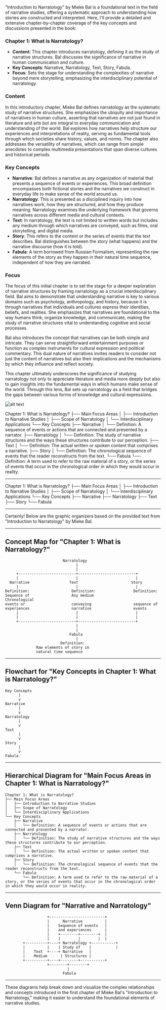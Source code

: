 
"Introduction to Narratology" by Mieke Bal is a foundational text in the field of narrative studies, offering a systematic approach to understanding how stories are constructed and interpreted. Here, I'll provide a detailed and extensive chapter-by-chapter coverage of the key concepts and discussions presented in the book:

### Chapter 1: What is Narratology?
- **Content**: This chapter introduces narratology, defining it as the study of narrative structures. Bal discusses the significance of narrative in human communication and culture.
- **Key Concepts**: Narrative, Narratology, Text, Story, Fabula.
- **Focus**: Sets the stage for understanding the complexities of narrative beyond mere storytelling, emphasizing the interdisciplinary potential of narratology.



### Content
In this introductory chapter, Mieke Bal defines narratology as the systematic study of narrative structures. She emphasizes the ubiquity and importance of narratives in human culture, asserting that narratives are not just found in literature and arts but are integral to everyday communication and understanding of the world. Bal explores how narratives help structure our experiences and interpretations of reality, serving as fundamental tools through which societies share history, values, and norms. The chapter also addresses the versatility of narratives, which can range from simple anecdotes to complex multimedia presentations that span diverse cultures and historical periods.

### Key Concepts
- **Narrative**: Bal defines a narrative as any organization of material that presents a sequence of events or experiences. This broad definition encompasses both fictional stories and the narratives we construct in everyday life to make sense of the world around us.
- **Narratology**: This is presented as a disciplined inquiry into how narratives work, how they are structured, and how they produce meaning. Narratology examines the underlying framework that governs narratives across different media and cultural contexts.
- **Text**: In narratology, the text is not limited to written words but includes any medium through which narratives are conveyed, such as films, oral storytelling, and digital media.
- **Story**: This refers to the content or the series of events that the text describes. Bal distinguishes between the story (what happens) and the narrative discourse (how it is told).
- **Fabula**: A term borrowed from Russian Formalism, representing the raw elements of the story as they happen in their natural time sequence, independent of how they are narrated.

### Focus
The focus of this initial chapter is to set the stage for a deeper exploration of narrative structures by framing narratology as a crucial interdisciplinary field. Bal aims to demonstrate that understanding narrative is key to various domains such as psychology, anthropology, and history, because it is through narratives that individuals and cultures express their identities, beliefs, and realities. She emphasizes that narratives are foundational to the way humans think, organize knowledge, and communicate, making the study of narrative structures vital to understanding cognitive and social processes.

Bal also introduces the concept that narratives can be both simple and intricate. They can serve straightforward entertainment purposes or function as complex instruments for cultural expression and political commentary. This dual nature of narratives invites readers to consider not just the content of narratives but also their implications and the mechanisms by which they influence and reflect society.

This chapter ultimately underscores the significance of studying narratology not only to appreciate literature and media more deeply but also to gain insights into the fundamental ways in which humans make sense of the world. Through this lens, Bal sets up narratology as a field that bridges the gaps between various forms of knowledge and cultural expressions.


![alt text](image.png)


Chapter 1: What is Narratology?
├── Main Focus Areas
│   ├── Introduction to Narrative Studies
│   ├── Scope of Narratology
│   └── Interdisciplinary Applications
└── Key Concepts
    ├── Narrative
    │   └── Definition: A sequence of events or actions that are connected and presented by a narrator.
    ├── Narratology
    │   └── Definition: The study of narrative structures and the ways these structures contribute to our perception.
    ├── Text
    │   └── Definition: The actual written or spoken content that comprises a narrative.
    ├── Story
    │   └── Definition: The chronological sequence of events that the reader reconstructs from the text.
    └── Fabula
        └── Definition: A term used to refer to the raw material of a story, or the series of events that occur in the chronological order in which they would occur in reality.

---

Chapter 1: What is Narratology?
├── Main Focus Areas
│   ├── Introduction to Narrative Studies
│   ├── Scope of Narratology
│   └── Interdisciplinary Applications
└── Key Concepts
    ├── Narrative
    ├── Narratology
    ├── Text
    ├── Story
    └── Fabula


---

Certainly! Below are the graphic organizers based on the provided text from "Introduction to Narratology" by Mieke Bal.

---

## Concept Map for "Chapter 1: What is Narratology?"

```plaintext
                          Narratology
                                |
                                |
     +--------------------------+--------------------------+
     |                          |                          |
  Narrative                  Text                        Story
     |                          |                          |
Definition:                   Definition:                 Definition:
Sequence of                   Any medium                  Chronological
events or                     conveying                   sequence of
experiences                   narrative                   events
     |                          |                          |
     |                          |                          |
     +--------------------------+--------------------------+
                                |
                                |
                             Fabula
                                |
                         Definition:
              Raw elements of story in
              natural time sequence
```

---

## Flowchart for "Key Concepts in Chapter 1: What is Narratology?"

```plaintext
Key Concepts
      |
      v
Narrative
      |
      v
Narratology
      |
      v
Text
      |
      v
Story
      |
      v
Fabula
```

---

## Hierarchical Diagram for "Main Focus Areas in Chapter 1: What is Narratology?"

```plaintext
Chapter 1: What is Narratology?
├── Main Focus Areas
│   ├── Introduction to Narrative Studies
│   ├── Scope of Narratology
│   └── Interdisciplinary Applications
└── Key Concepts
    ├── Narrative
    │   └── Definition: A sequence of events or actions that are connected and presented by a narrator.
    ├── Narratology
    │   └── Definition: The study of narrative structures and the ways these structures contribute to our perception.
    ├── Text
    │   └── Definition: The actual written or spoken content that comprises a narrative.
    ├── Story
    │   └── Definition: The chronological sequence of events that the reader reconstructs from the text.
    └── Fabula
        └── Definition: A term used to refer to the raw material of a story, or the series of events that occur in the chronological order in which they would occur in reality.
```

---

## Venn Diagram for "Narrative and Narratology"

```plaintext
                   +-------------------------+
                   |      Narrative          |
                   |    Sequence of events   |
                   |    and experiences      |
                   |    +--------+--------+  |
                   |    |        |        |  |
        +----------+----+ Narratology +-----------+
        |          |    | Study of    |           |
        |    Text  +----+ Narrative   |
        |    Medium      | Structures |
        +----------+----+--------+-----------+
                   +--------+--------+
                            |
                          Fabula
```

---

These diagrams help break down and visualize the complex relationships and concepts introduced in the first chapter of Mieke Bal's "Introduction to Narratology," making it easier to understand the foundational elements of narrative studies.